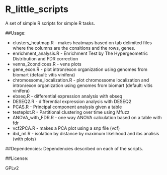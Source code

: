 # R_little_scripts

A set of simple R scripts for simple R tasks.

##Usage:

* clusters_heatmap.R - makes heatmaps based on tab delimited files where the columns are the consitions and the rows, genes.
* enrichment_analysis.R - Enrichment Test by The Hypergeometric Distribution and FDR correction
* venns_2condicoes.R - vens plots
* gene_exon.R - plot intron/exon organization using genomes from biomart (default: vitis vinifera)
* chromossome_localization.R - plot chromossome localization and intron/exon organization using genomes from biomart (default: vitis vinifera)
* ebseq.R - differential expression analysis with ebseq
* DESEQ2.R - differential expression analysis with DESEQ2
* PCAS.R - Principal component analysis given a table
* testeplot.R - Partitional clustering over time using Mfuzz
* ANOVA_with_FDR.R - one way ANOVA calculation based on a table with fdr
* vcf2PCA.R - makes a PCA plot using a snp file (vcf)
* ibd_ml.R - isolation by distance by maximum likelihood and ibs analisis (with plots)

##Dependencies:
Dependencies described on each of the scripts.

##License:

GPLv2



